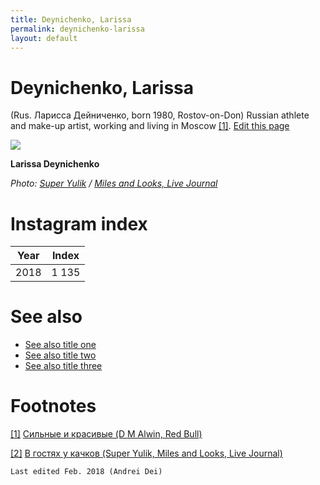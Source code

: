 ```yaml
---
title: Deynichenko, Larissa
permalink: deynichenko-larissa
layout: default
---
```




# Deynichenko, Larissa


(Rus. Ларисса Дейниченко, born 1980, Rostov-on-Don) Russian athlete and make-up artist, working and living in Moscow <span id="a1">[\[1\]](#f1)</span>. [Edit this page](http://prose.io/#indexmod/encyclopedia/edit/master/deinichenko-larissa.md)

![](https://img-fotki.yandex.ru/get/15499/283077485.2/0_e7aab_74edd014_XL.jpg)

**Larissa Deynichenko**

*Photo: [Super Yulik](/photographer-name-page) / [Miles and Looks, Live Journal](http://super-yulik.livejournal.com/86192.html)*

# Instagram index

|Year|Index|
|----|-----|
|2018|1 135|


# See also

+ [See also title one](page-template)
+ [See also title two](page-template)
+ [See also title three](page-template)

# Footnotes

[[1]](#a1) <span id="f1"></span> [Сильные и красивые (D M Alwin, Red Bull)](https://www.redbull.com/ru-ru/makeup-for-women-bodybuilders)

[[2]](#a2) <span id="f2"></span> [В гостях у качков (Super Yulik, Miles and Looks, Live Journal)](http://super-yulik.livejournal.com/86192.html)




`Last edited Feb. 2018 (Andrei Dei)`
